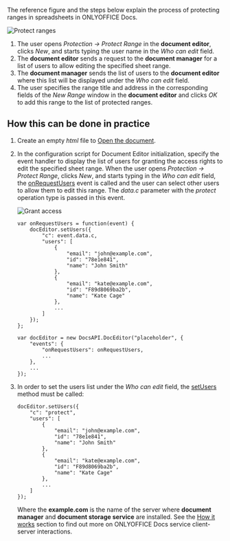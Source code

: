 The reference figure and the steps below explain the process of protecting ranges in spreadsheets in ONLYOFFICE Docs.

![Protect ranges](/assets/images/editor/protect-ranges-scheme.svg)

1. The user opens *Protection -> Protect Range* in the **document editor**, clicks *New*, and starts typing the user name in the *Who can edit* field.
2. The **document editor** sends a request to the **document manager** for a list of users to allow editing the specified sheet range.
3. The **document manager** sends the list of users to the **document editor** where this list will be displayed under the *Who can edit* field.
4. The user specifies the range title and address in the corresponding fields of the *New Range* window in the **document editor** and clicks *OK* to add this range to the list of protected ranges.

## How this can be done in practice

1. Create an empty *html* file to [Open the document](/editors/open#apply).

2. In the configuration script for Document Editor initialization, specify the event handler to display the list of users for granting the access rights to edit the specified sheet range. When the user opens *Protection -> Protect Range*, clicks *New*, and starts typing in the *Who can edit* field, the [onRequestUsers](/editors/config/events#onRequestUsers) event is called and the user can select other users to allow them to edit this range. The *data.c* parameter with the *protect* operation type is passed in this event.

   ![Grant access](/assets/images/editor/protect-range.png)

   ```
   var onRequestUsers = function(event) {
       docEditor.setUsers({
           "c": event.data.c,
           "users": [
               {
                   "email": "john@example.com",
                   "id": "78e1e841",
                   "name": "John Smith"
               },
               {
                   "email": "kate@example.com",
                   "id": "F89d8069ba2b",
                   "name": "Kate Cage"
               },
               ...
           ]
       });
   };

   var docEditor = new DocsAPI.DocEditor("placeholder", {
       "events": {
           "onRequestUsers": onRequestUsers,
           ...
       },
       ...
   });
   ```

3. In order to set the users list under the *Who can edit* field, the [setUsers](/editors/methods#setUsers) method must be called:

   ```
   docEditor.setUsers({
       "c": "protect",
       "users": [
           {
               "email": "john@example.com",
               "id": "78e1e841",
               "name": "John Smith"
           },
           {
               "email": "kate@example.com",
               "id": "F89d8069ba2b",
               "name": "Kate Cage"
           },
           ...
       ]
   });
   ```

   Where the **example.com** is the name of the server where **document manager** and **document storage service** are installed. See the [How it works](/editors/howitworks) section to find out more on ONLYOFFICE Docs service client-server interactions.
